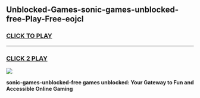 
## Unblocked-Games-sonic-games-unblocked-free-Play-Free-eojcl
<h3>
<a href="https://premium76.site?title=sonic-games-unblocked-free&ref=10A">CLICK TO PLAY</a></h3>
<hr>

<h3>
<a href="https://premium76.site?title=sonic-games-unblocked-free&ref=10A">CLICK 2 PLAY</a>
  
</h3>

<a href="https://premium76.site?title=sonic-games-unblocked-free&ref=10A"><img src="https://clearcache.store/games.png"></a>


**sonic-games-unblocked-free games unblocked: Your Gateway to Fun and Accessible Online Gaming**
